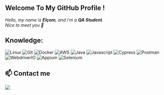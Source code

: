 ## Welcome To My GitHub Profile !

*Hello, my name is **Elçom**, and i'm a **QA Student**.*<br/>
*Nice to meet you 👋*


## Knowledge:

![Linux](https://img.shields.io/badge/-Linux-black?style=for-the-badge&logo=linux)
![Git](https://img.shields.io/badge/-git-black?style=for-the-badge&logo=git)
![Docker](https://img.shields.io/badge/-Docker-black?style=for-the-badge&logo=Docker)
![AWS](https://img.shields.io/badge/-AWS-black?style=for-the-badge&logo=Amazon-AWS&logoColor=yellow)
![Java](https://img.shields.io/badge/-Java-black?style=for-the-badge&logo=openjdk)
![Javascript](https://img.shields.io/badge/-javascript-black?style=for-the-badge&logo=javascript)
![Cypress](https://img.shields.io/badge/-cypress-black?style=for-the-badge&logo=cypress)
![Postman](https://img.shields.io/badge/-postman-black?style=for-the-badge&logo=postman)
![WebdriverIO](https://img.shields.io/badge/-webdriverio-black?style=for-the-badge&logo=webdriverio)
![Appium](https://img.shields.io/badge/-appium-black?style=for-the-badge&logo=appium-framework)
![Selenium](https://img.shields.io/badge/-selenium-black?style=for-the-badge&logo=selenium)

## 📫 Contact me
<a href="https://www.linkedin.com/in/elcom-junior/" target="_blank"><img src="https://img.shields.io/badge/-Linkedin-black?style=for-the-badge&logo=Linkedin&logoColor=blue" /></a>

